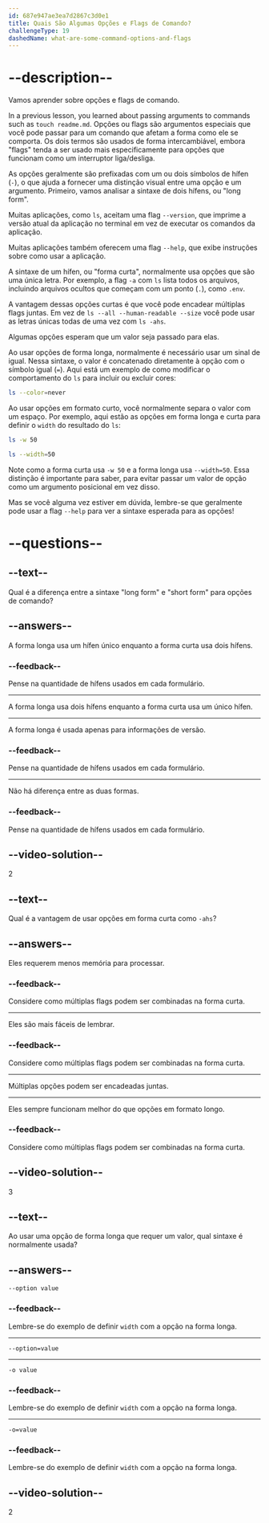 ```yaml
---
id: 687e947ae3ea7d2867c3d0e1
title: Quais São Algumas Opções e Flags de Comando?
challengeType: 19
dashedName: what-are-some-command-options-and-flags
---
```


# --description--

Vamos aprender sobre opções e flags de comando.

In a previous lesson, you learned about passing arguments to commands such as `touch readme.md`. Opções ou flags são argumentos especiais que você pode passar para um comando que afetam a forma como ele se comporta. Os dois termos são usados de forma intercambiável, embora "flags" tenda a ser usado mais especificamente para opções que funcionam como um interruptor liga/desliga.

As opções geralmente são prefixadas com um ou dois símbolos de hífen (`-`), o que ajuda a fornecer uma distinção visual entre uma opção e um argumento. Primeiro, vamos analisar a sintaxe de dois hífens, ou "long form".

Muitas aplicações, como `ls`, aceitam uma flag `--version`, que imprime a versão atual da aplicação no terminal em vez de executar os comandos da aplicação.

Muitas aplicações também oferecem uma flag `--help`, que exibe instruções sobre como usar a aplicação.

A sintaxe de um hífen, ou "forma curta", normalmente usa opções que são uma única letra. Por exemplo, a flag `-a` com `ls` lista todos os arquivos, incluindo arquivos ocultos que começam com um ponto (`.`), como `.env`.

A vantagem dessas opções curtas é que você pode encadear múltiplas flags juntas. Em vez de `ls --all --human-readable --size` você pode usar as letras únicas todas de uma vez com `ls -ahs`.

Algumas opções esperam que um valor seja passado para elas.

Ao usar opções de forma longa, normalmente é necessário usar um sinal de igual. Nessa sintaxe, o valor é concatenado diretamente à opção com o símbolo igual (`=`). Aqui está um exemplo de como modificar o comportamento do `ls` para incluir ou excluir cores:

```bash
ls --color=never
```

Ao usar opções em formato curto, você normalmente separa o valor com um espaço. Por exemplo, aqui estão as opções em forma longa e curta para definir o `width` do resultado do `ls`:

```bash
ls -w 50
```

```bash
ls --width=50
```

Note como a forma curta usa `-w 50` e a forma longa usa `--width=50`. Essa distinção é importante para saber, para evitar passar um valor de opção como um argumento posicional em vez disso.

Mas se você alguma vez estiver em dúvida, lembre-se que geralmente pode usar a flag `--help` para ver a sintaxe esperada para as opções!

# --questions--

## --text--

Qual é a diferença entre a sintaxe "long form" e "short form" para opções de comando?

## --answers--

A forma longa usa um hífen único enquanto a forma curta usa dois hífens.

### --feedback--

Pense na quantidade de hífens usados em cada formulário.

---

A forma longa usa dois hífens enquanto a forma curta usa um único hífen.

---

A forma longa é usada apenas para informações de versão.

### --feedback--

Pense na quantidade de hífens usados em cada formulário.

---

Não há diferença entre as duas formas.

### --feedback--

Pense na quantidade de hífens usados em cada formulário.

## --video-solution--

2

## --text--

Qual é a vantagem de usar opções em forma curta como `-ahs`?

## --answers--

Eles requerem menos memória para processar.

### --feedback--

Considere como múltiplas flags podem ser combinadas na forma curta.

---

Eles são mais fáceis de lembrar.

### --feedback--

Considere como múltiplas flags podem ser combinadas na forma curta.

---

Múltiplas opções podem ser encadeadas juntas.

---

Eles sempre funcionam melhor do que opções em formato longo.

### --feedback--

Considere como múltiplas flags podem ser combinadas na forma curta.

## --video-solution--

3

## --text--

Ao usar uma opção de forma longa que requer um valor, qual sintaxe é normalmente usada?

## --answers--

`--option value`

### --feedback--

Lembre-se do exemplo de definir `width` com a opção na forma longa.

---

`--option=value`

---

`-o value`

### --feedback--

Lembre-se do exemplo de definir `width` com a opção na forma longa.

---

`-o=value`

### --feedback--

Lembre-se do exemplo de definir `width` com a opção na forma longa.

## --video-solution--

2
